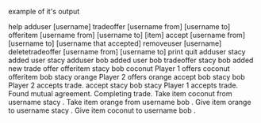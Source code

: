 example of it's output

help
adduser [username]
tradeoffer [username from] [username to]
offeritem [username from] [username to] [item]
accept [username from] [username to] [username that accepted]
removeuser [username]
deletetradeoffer [username from] [username to]
print
quit
adduser stacy
added user stacy
adduser bob
added user bob
tradeoffer stacy bob
added new trade offer
offeritem stacy bob coconut
Player 1 offers coconut
offeritem bob stacy orange
Player 2 offers orange
accept bob stacy bob
Player 2 accepts trade.
accept stacy bob stacy
Player 1 accepts trade.
Found mutual agreement. Completing trade.
Take item coconut from username stacy .
Take item orange from username bob .
Give item orange to username stacy .
Give item coconut to username bob .
